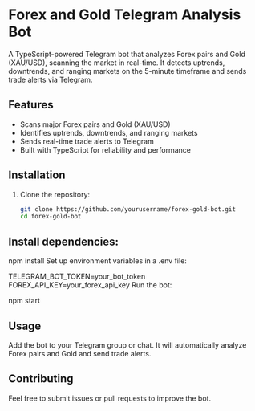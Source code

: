# Forex and Gold Telegram Analysis Bot

A TypeScript-powered Telegram bot that analyzes Forex pairs and Gold (XAU/USD), scanning the market in real-time. It detects uptrends, downtrends, and ranging markets on the 5-minute timeframe and sends trade alerts via Telegram.

## Features
- Scans major Forex pairs and Gold (XAU/USD)
- Identifies uptrends, downtrends, and ranging markets
- Sends real-time trade alerts to Telegram
- Built with TypeScript for reliability and performance

## Installation

1. Clone the repository:
   ```sh
   git clone https://github.com/yourusername/forex-gold-bot.git
   cd forex-gold-bot
## Install dependencies:

npm install
Set up environment variables in a .env file:


TELEGRAM_BOT_TOKEN=your_bot_token
FOREX_API_KEY=your_forex_api_key
Run the bot:

npm start

## Usage
Add the bot to your Telegram group or chat.
It will automatically analyze Forex pairs and Gold and send trade alerts.

## Contributing
Feel free to submit issues or pull requests to improve the bot.

